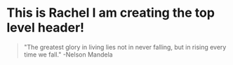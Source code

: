 # This is Rachel I am creating the top level header!
> "The greatest glory in living lies not in never falling, but in rising every time we fall." -Nelson Mandela
